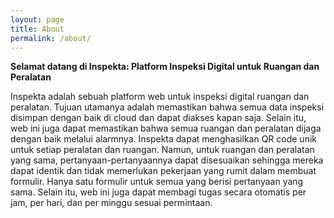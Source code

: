```yaml
---
layout: page
title: About
permalink: /about/
---
```



**Selamat datang di Inspekta: Platform Inspeksi Digital untuk Ruangan dan Peralatan**

Inspekta adalah sebuah platform web untuk inspeksi digital ruangan dan peralatan. Tujuan utamanya adalah memastikan bahwa semua data inspeksi disimpan dengan baik di cloud dan dapat diakses kapan saja. Selain itu, web ini juga dapat memastikan bahwa semua ruangan dan peralatan dijaga dengan baik melalui alarmnya. Inspekta dapat menghasilkan QR code unik untuk setiap peralatan dan ruangan. Namun, untuk ruangan dan peralatan yang sama, pertanyaan-pertanyaannya dapat disesuaikan sehingga mereka dapat identik dan tidak memerlukan pekerjaan yang rumit dalam membuat formulir. Hanya satu formulir untuk semua yang berisi pertanyaan yang sama. Selain itu, web ini juga dapat membagi tugas secara otomatis per jam, per hari, dan per minggu sesuai permintaan.


